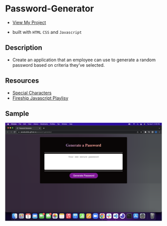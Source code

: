 # Password-Generator
* [View My Project](https://jessebubble.github.io/password-generator/)
- built with `HTML` `CSS` and `Javascript`

## Description
- Create an application that an employee can use to generate a random password based on criteria they’ve selected.

## Resources
* [Special Characters](https://owasp.org/www-community/password-special-characters)
* [Fireship Javascript Playlisy](https://www.youtube.com/playlist?list=PL0vfts4VzfNixzfaQWwDUg3W5TRbE7CyI)
## Sample
![screenshot](./assets/images/screenshot.png)

